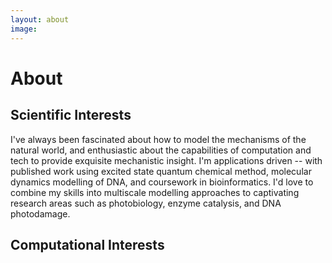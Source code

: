 ```yaml
---
layout: about
image: 
---
```


# About

<!--author-->

## Scientific Interests

I've always been fascinated about how to model the mechanisms of the natural world, and enthusiastic about the capabilities of computation and tech to provide exquisite mechanistic insight. I'm applications driven -- with published work using excited state quantum chemical method, molecular dynamics modelling of DNA, and coursework in bioinformatics. I'd love to combine my skills into multiscale modelling approaches to captivating research areas such as photobiology, enzyme catalysis, and DNA photodamage.

## Computational Interests




